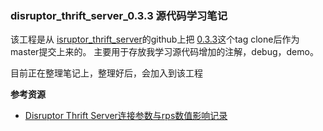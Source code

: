 ### disruptor_thrift_server_0.3.3 源代码学习笔记
该工程是从 [isruptor_thrift_server](https://github.com/kyle-liu/disruptor_thrift_server)的github上把
[0.3.3](https://github.com/kyle-liu/disruptor_thrift_server/tree/0.3.3)这个tag clone后作为master提交上来的。
主要用于存放我学习源代码增加的注解，debug，demo。

目前正在整理笔记上，整理好后，会加入到该工程

**参考资源**  
* [Disruptor Thrift Server连接参数与rps数值影响记录](http://2014.54chen.com/blog/2014/01/22/disruptor-thrift-server-link-param-rps/)

